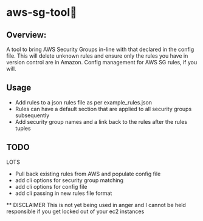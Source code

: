 aws-sg-tool
===

Overview:
---
A tool to bring AWS Security Groups in-line with that declared in the config file.
This will delete unknown rules and ensure only the rules you have in version control
are in Amazon.
Config management for AWS SG rules, if you will.

Usage
---
* Add rules to a json rules file as per example_rules.json
* Rules can have a default section that are applied to all security groups subsequently
* Add security group names and a link back to the rules after the rules tuples

TODO
---
LOTS
* Pull back existing rules from AWS and populate config file
* add cli options for security group matching
* add cli options for config file
* add cli passing in new rules file format

** DISCLAIMER
This is not yet being used in anger and I cannot be held responsible if you get locked
out of your ec2 instances

